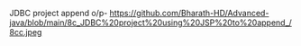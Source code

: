  JDBC project append o/p- https://github.com/Bharath-HD/Advanced-java/blob/main/8c_JDBC%20project%20using%20JSP%20to%20append_/8cc.jpeg
